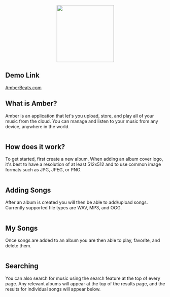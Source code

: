 <p align="center">
  <img height="180" src="">
</p>

## Demo Link

[AmberBeats.com](https://www.amberbeats.com/)

## What is Amber?

Amber is an application that let's you upload, store, and play all of your music from the cloud. You can manage and listen to your music from any device, anywhere in the world. 

![]()

## How does it work?

To get started, first create a new album. When adding an album cover logo, it's best to have a resolution of at least 512x512 and to use common image formats such as JPG, JPEG, or PNG.

![]()

## Adding Songs

After an album is created you will then be able to add/upload songs. Currently supported file types are WAV, MP3, and OGG.

![]()


## My Songs

Once songs are added to an album you are then able to play, favorite, and delete them.

![]()


## Searching

You can also search for music using the search feature at the top of every page. Any relevant albums will appear at the top of the results page, and the results for individual songs will appear below. 
